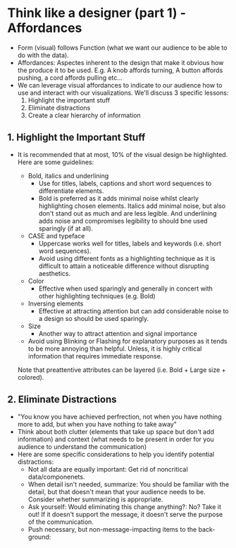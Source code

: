 # Think like a designer (part 1) - Affordances
- Form (visual) follows Function (what we want our audience to be able to do with the data).
- Affordances: Aspectes inherent to the design that make it obvious how the produce it to be used. E.g. A knob affords turning, A button affords pushing, a cord affords pulling etc...
- We can leverage visual affordances to indicate to our audience how to use and interact with our visualizations. We'll discuss 3 specific lessons:
  1. Highlight the important stuff
  2. Eliminate distractions
  3. Create a clear hierarchy of information
 
## 1. Highlight the Important Stuff
- It is recommended that at most, 10% of the visual design be highlighted. Here are some guidelines:
  - Bold, italics and underlining
    - Use for titles, labels, captions and short word sequences to differentiate elements.
    - Bold is preferred as it adds minimal noise whilst clearly highlighting chosen elements. Italics add minimal noise, but also don't stand out as much and are less legible. And underlining adds noise and compromises legibility to should bne used sparingly (if at all).
  - CASE and typeface
    - Uppercase works well for titles, labels and keywords (i.e. short word sequences).
    - Avoid using different fonts as a highlighting technique as it is difficult to attain a noticeable difference without disrupting aesthetics.
  - Color
    - Effective when used sparingly and generally in concert with other highlighting techniques (e.g. Bold)
  - Inversing elements
    - Effective at attracting attention but can add considerable noise to a design so should be used sparingly.
  - Size
    - Another way to attract attention and signal importance
  - Avoid using Blinking or Flashing for explanatory purposes as it tends to be more annoying than helpful. Unless, it is highly critical information that requires immediate response.

  Note that preattentive attributes can be layered (i.e. Bold + Large size + colored).

## 2. Eliminate Distractions
- "You know you have achieved perfrection, not when you have nothing more to add, but when you have nothing to take away"
- Think about both clutter (elements that take up space but don't add information) and context (what needs to be present in order for you audience to understand the communication)
- Here are some specific considerations to help you identify potential distractions:
  - Not all data are equally important: Get rid of noncritical data/componenets.
  - When detail isn't needed, summarize: You should be familiar with the detail, but that doesn't mean that your audience needs to be. Consider whether summarizing is appropriate.
  - Ask yourself: Would eliminating this change anything?: No? Take it out! If it doesn't support the message, it doesn't serve the purpose of the communication.
  - Push necessary, but non-message-impacting items to the back-ground: 

